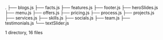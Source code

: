.
├── blogs.js
├── facts.js
├── features.js
├── footer.js
├── heroSlides.js
├── menu.js
├── offers.js
├── pricing.js
├── process.js
├── projects.js
├── services.js
├── skills.js
├── socials.js
├── team.js
├── testimonials.js
└── textSlider.js

1 directory, 16 files
